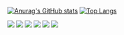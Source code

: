 


[![Anurag's GitHub stats](https://github-readme-stats.vercel.app/api?username=luizdts&show_icons=true&theme=dark)](https://github.com/luizdts)
[![Top Langs](https://github-readme-stats.vercel.app/api/top-langs/?username=luizdts&layout=compact&show_icons=true&theme=dark)](https://github.com/luizdts)

<img src="https://img.shields.io/badge/Python-3776AB?style=for-the-badge&logo=python&logoColor=white" />
<img src="https://img.shields.io/badge/C%2B%2B-00599C?style=for-the-badge&logo=c%2B%2B&logoColor=white" />
<img src="https://img.shields.io/badge/Visual_Studio_Code-0078D4?style=for-the-badge&logo=visual%20studio%20code&logoColor=white" />
<img src="https://img.shields.io/badge/PowerBI-F2C811?style=for-the-badge&logo=Power%20BI&logoColor=white"/>
<img src="https://img.shields.io/badge/Counter_Strike-000000?style=for-the-badge&logo=counter-strike&logoColor=white" />
<a href="https://instagram.com/luizdts"><img src="https://img.shields.io/badge/Instagram-E4405F?style=for-the-badge&logo=instagram&logoColor=white"/></a>



